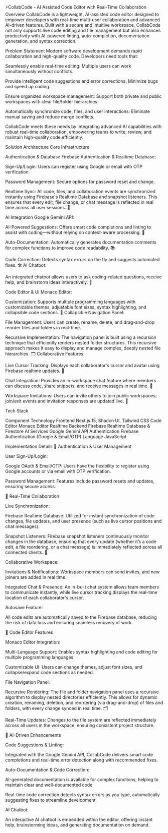 ⚡CollabCode - AI Assisted Code Editor with Real-Time Collaboration
Overview
CollabCode is a lightweight, AI-assisted code editor designed to empower developers with real-time multi-user collaboration and advanced AI-driven features. Built with a secure and intuitive workspace, CollabCode not only supports live code editing and file management but also enhances productivity with AI-powered linting, auto-completion, documentation generation, and syntax correction.

Problem Statement
Modern software development demands rapid collaboration and high-quality code. Developers need tools that:

Seamlessly enable real-time editing: Multiple users can work simultaneously without conflicts.

Provide intelligent code suggestions and error corrections: Minimize bugs and speed up coding.

Ensure organized workspace management: Support both private and public workspaces with clear file/folder hierarchies.

Automatically synchronize code, files, and user interactions: Eliminate manual saving and reduce merge conflicts.

CollabCode meets these needs by integrating advanced AI capabilities with robust real-time collaboration, empowering teams to write, review, and maintain high-quality code efficiently.

Solution Architecture
Core Infrastructure

Authentication & Database
Firebase Authentication & Realtime Database:

Sign-Up/Login: Users can register using Google or email with OTP verification.

Password Management: Secure options for password reset and change.

Realtime Sync: All code, files, and collaboration events are synchronized instantly using Firebase's Realtime Database and snapshot listeners. This ensures that every edit, file change, or chat message is reflected in real time across all user sessions. 🔄

AI Integration
Google Gemini API:

AI-Powered Suggestions: Offers smart code completions and linting to assist with coding—without relying on context-aware processing. 🤖

Auto-Documentation: Automatically generates documentation comments for complex functions to improve code readability. 📚

Code Correction: Detects syntax errors on the fly and suggests automated fixes. 🛠️
AI Chatbot:

An integrated chatbot allows users to ask coding-related questions, receive help, and brainstorm ideas interactively. 💬

Code Editor & UI
Monaco Editor:

Customization: Supports multiple programming languages with customizable themes, adjustable font sizes, syntax highlighting, and collapsible code sections. 🎨
Collapsible Navigation Panel:

File Management: Users can create, rename, delete, and drag-and-drop reorder files and folders in real-time.

Recursive Implementation: The navigation panel is built using a recursion technique that efficiently renders nested folder structures. This recursive approach makes it easy to display and manage complex, deeply nested file hierarchies. 🗂️
Collaborative Features:

Live Cursor Tracking: Displays each collaborator's cursor and avatar using Firebase realtime updates. 👥

Chat Integration: Provides an in-workspace chat feature where members can discuss code, share snippets, and receive messages in real time. 💬

Workspace Invitations: Users can invite others to join public workspaces; join/exit events and invitation responses are updated live. 🔔

Tech Stack

Component	Technology
Frontend	Next.js 15, Shadcn UI, Tailwind CSS
Code Editor	Monaco Editor
Realtime Backend	Firebase Realtime Database & Firestore
AI Services	Google Gemini API
Authentication	Firebase Authentication (Google & Email/OTP)
Language	JavaScript

Implementation Details
🔐 Authentication & User Management

User Sign-Up/Login:

Google OAuth & Email/OTP: Users have the flexibility to register using Google accounts or via email with OTP verification.

Password Management: Features include password resets and updates, ensuring secure access.

🚀 Real-Time Collaboration

Live Synchronization:

Firebase Realtime Database: Utilized for instant synchronization of code changes, file updates, and user presence (such as live cursor positions and chat messages).

Snapshot Listeners: Firebase snapshot listeners continuously monitor changes in the database, ensuring that every update (whether it’s a code edit, a file reordering, or a chat message) is immediately reflected across all connected clients. 🔄

Collaborative Workspace:

Invitations & Notifications: Workspace members can send invites, and new joiners are added in real time.

Integrated Chat & Presence: An in-built chat system allows team members to communicate instantly, while live cursor tracking displays the real-time location of each collaborator's cursor.

Autosave Feature:

All code edits are automatically saved to the Firebase database, reducing the risk of data loss and ensuring seamless recovery of work.

📝 Code Editor Features

Monaco Editor Integration:

Multi-Language Support: Enables syntax highlighting and code editing for multiple programming languages.

Customizable UI: Users can change themes, adjust font sizes, and collapse/expand code sections as needed.

File Navigation Panel:

Recursive Rendering: The file and folder navigation panel uses a recursive algorithm to display nested directories efficiently. This allows for dynamic creation, renaming, deletion, and reordering (via drag-and-drop) of files and folders, with every change synced in real time. 🗂️

Real-Time Updates: Changes to the file system are reflected immediately across all users in the workspace, ensuring consistent project structure.

🤖 AI-Driven Enhancements

Code Suggestions & Linting:

Integrated with the Google Gemini API, CollabCode delivers smart code completions and real-time error detection along with recommended fixes.

Auto-Documentation & Code Correction:

AI-generated documentation is available for complex functions, helping to maintain clear and well-documented code.

Real-time code correction detects syntax errors as you type, automatically suggesting fixes to streamline development.

AI Chatbot:

An interactive AI chatbot is embedded within the editor, offering instant help, brainstorming ideas, and generating documentation on demand.
